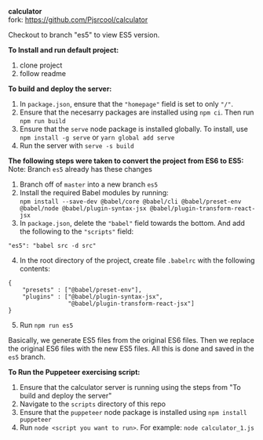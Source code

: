 **calculator**\
fork: https://github.com/Pjsrcool/calculator

Checkout to branch "es5" to view ES5 version.

**To Install and run default project:**
1. clone project
2. follow readme

**To build and deploy the server:**
1. In `package.json`, ensure that the `"homepage"` field is set to only `"/"`.
2. Ensure that the necesarry packages are installed using `npm ci`. Then run `npm run build`
3. Ensure that the `serve` node package is installed globally. To install, use `npm install -g serve` or `yarn global add serve`
4. Run the server with `serve -s build`

**The following steps were taken to convert the project from ES6 to ES5:**
Note: Branch `es5` already has these changes
1. Branch off of `master` into a new branch `es5`
2. Install the required Babel modules by running:\
 `npm install --save-dev @babel/core @babel/cli @babel/preset-env @babel/node @babel/plugin-syntax-jsx @babel/plugin-transform-react-jsx`
3. In `package.json`, delete the `"babel"` field towards the bottom. And add the following to the `"scripts"` field:
```
"es5": "babel src -d src"
```
4. In the root directory of the project, create file `.babelrc` with the following contents:
```
{
	"presets" : ["@babel/preset-env"],
	"plugins" : ["@babel/plugin-syntax-jsx",
				 "@babel/plugin-transform-react-jsx"]
}
```
5. Run `npm run es5`

Basically, we generate ES5 files from the original ES6 files. Then we replace the original ES6 files with the new ES5 files. All this is done and saved in the `es5` branch.

**To Run the Puppeteer exercising script:**
1. Ensure that the calculator server is running using the steps from "To build and deploy the server"
2. Navigate to the `scripts` directory of this repo
3. Ensure that the `puppeteer` node package is installed using `npm install puppeteer`
4. Run `node <script you want to run>`. For example: `node calculator_1.js`